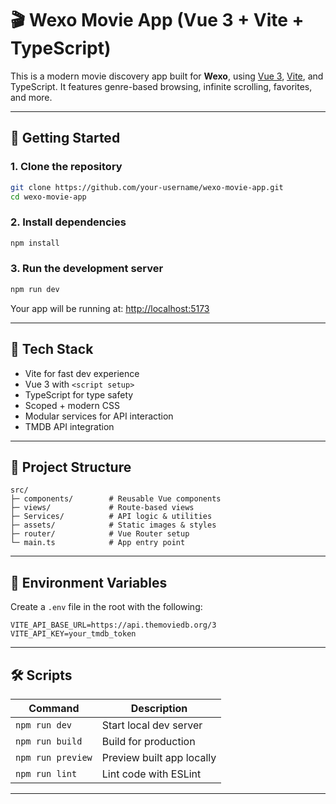 # 🎬 Wexo Movie App (Vue 3 + Vite + TypeScript)

This is a modern movie discovery app built for **Wexo**, using [Vue 3](https://vuejs.org/), [Vite](https://vitejs.dev/), and TypeScript. It features genre-based browsing, infinite scrolling, favorites, and more.

---

## 🚀 Getting Started

### 1. Clone the repository

```bash
git clone https://github.com/your-username/wexo-movie-app.git
cd wexo-movie-app
```

### 2. Install dependencies

```bash
npm install
```

### 3. Run the development server

```bash
npm run dev
```

Your app will be running at: [http://localhost:5173](http://localhost:5173)

---

## 🧪 Tech Stack

- Vite for fast dev experience
- Vue 3 with `<script setup>`
- TypeScript for type safety
- Scoped + modern CSS
- Modular services for API interaction
- TMDB API integration

---

## 📁 Project Structure

```
src/
├─ components/        # Reusable Vue components
├─ views/             # Route-based views
├─ Services/          # API logic & utilities
├─ assets/            # Static images & styles
├─ router/            # Vue Router setup
└─ main.ts            # App entry point
```

---

## 🔐 Environment Variables

Create a `.env` file in the root with the following:

```
VITE_API_BASE_URL=https://api.themoviedb.org/3
VITE_API_KEY=your_tmdb_token
```

---

## 🛠 Scripts

| Command           | Description                 |
|------------------|-----------------------------|
| `npm run dev`     | Start local dev server      |
| `npm run build`   | Build for production        |
| `npm run preview` | Preview built app locally   |
| `npm run lint`    | Lint code with ESLint       |

---
